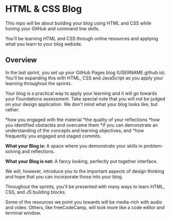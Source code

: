 # HTML & CSS Blog

This repo will be about building your blog using HTML and CSS while honing your GitHub and command line skills. 

You'll be learning HTML and CSS through online resources and applying what you learn to your blog website.

## Overview

In the last sprint, you set up your GitHub Pages blog (USERNAME.github.io). You'll be expanding this with HTML, CSS and JavaScript as you apply your learning throughout the sprints.

Your blog is a practical way to apply your learning and it will go towards your Foundations assessment. Take special note that you will not be judged on your design application. We don't mind what your blog looks like, but rather:

*how you engaged with the material
*the quality of your reflections
*how you identified obstacles and overcame them
*if you can demonstrate an understanding of the concepts and learning objectives; and
*how frequently you engaged and staged commits.

**What your Blog is:** A space where you demonstrate your skills in problem-solving and reflections.

**What your Blog is not:** A fancy looking, perfectly put together interface.

We will, however, introduce you to the important aspects of design thinking and hope that you can incorporate those into your blog.

Throughout the sprints, you'll be presented with many ways to learn HTML, CSS, and JS building blocks.

Some of the resources we point you towards will be media-rich with audio and video. Others, like freeCodeCamp, will look more like a code editor and terminal window.

